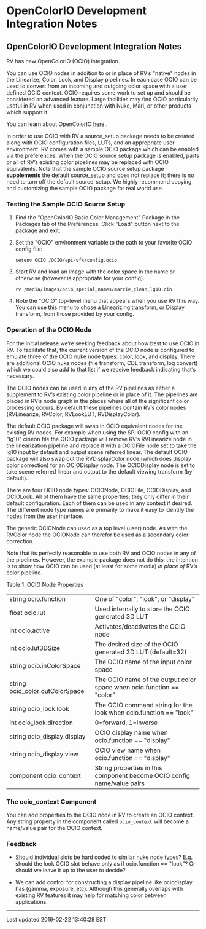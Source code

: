 # OpenColorIO Development Integration Notes

## OpenColorIO Development Integration Notes

RV has new OpenColorIO (OCIO) integration.

You can use OCIO nodes in addition to or in place of RV’s "native" nodes in the Linearize, Color, Look, and Display pipelines. In each case OCIO can be used to convert from an incoming and outgoing color space with a user defined OCIO context. OCIO requires some work to set up and should be considered an advanced feature. Large facilities may find OCIO particularily useful in RV when used in conjunction with Nuke, Mari, or other products which support it.

You can learn about OpenColorIO [here](http://opencolorio.org) .

In order to use OCIO with RV a source_setup package needs to be created along with OCIO configuration files, LUTs, and an appropriate user environment. RV comes with a sample OCIO package which can be enabled via the preferences. When the OCIO source setup package is enabled, parts or all of RV’s existing color pipelines may be replaced with OCIO equivalents. Note that the sample OCIO source setup package **supplements** the default source_setup and does not replace it; there is no need to turn off the default source_setup. We highly recommend copying and customizing the sample OCIO package for real world use.

### Testing the Sample OCIO Source Setup

1.  Find the "OpenColorIO Basic Color Management" Package in the Packages tab of the Preferences. Click "Load" button next to the package and exit.
    
2.  Set the "OCIO" environment variable to the path to your favorite OCIO config file:
    
    ```
    setenv OCIO /OCIO/spi-vfx/config.ocio 
    ```
    
3.  Start RV and load an image with the color space in the name or otherwise (however is appropriate for your config).
    
    ```
    rv /media/images/ocio_special_names/marcie_clean_lg10.cin 
    ```
    
4.  Note the "OCIO" top-level menu that appears when you use RV this way. You can use this menu to chose a Linearizing transform, or Display transform, from those provided by your config.
    

### Operation of the OCIO Node

For the initial release we’re seeking feedback about how best to use OCIO in RV. To facilitate that, the current version of the OCIO node is configured to emulate three of the OCIO nuke node types: color, look, and display. There are additional OCIO nuke nodes (file transform, CDL transform, log convert) which we could also add to that list if we receive feedback indicating that’s necessary.

The OCIO nodes can be used in any of the RV pipelines as either a supplement to RV’s existing color pipeline or in place of it. The pipelines are placed in RV’s node graph in the places where all of the significant color processing occurs. By default these pipelines contain RV’s color nodes (RVLinearize, RVColor, RVLookLUT, RVDisplayColor).

The default OCIO package will swap in OCIO equivalent nodes for the existing RV nodes. For example when using the SPI OCIO config with an "lg10" cineon file the OCIO package will remove RV’s RVLinearize node in the linearization pipeline and replace it with a OCIOFile node set to take the lg10 input by default and output scene referred linear. The default OCIO package will also swap out the RVDisplayColor node (which does display color correction) for an OCIODisplay node. The OCIODisplay node is set to take scene referred linear and output to the default viewing transform (by default).

There are four OCIO node types: OCIONode, OCIOFile, OCIODisplay, and OCIOLook. All of them have the same properties; they only differ in their default configuration. Each of them can be used in any context if desired. The different node type names are primarily to make it easy to identify the nodes from the user interface.

The generic OCIONode can used as a top level (user) node. As with the RVColor node the OCIONode can therefor be used as a secondary color correction.

Note that its perfectly reasonable to use both RV and OCIO nodes in any of the pipelines. However, the example package does not do this: the intention is to show how OCIO can be used (at least for some media) *in place of* RV’s color pipeline.

Table 1. OCIO Node Properties

|  |  |
| --- | --- |
| string ocio.function | One of "color", "look", or "display" |
| float ocio.lut | Used internally to store the OCIO generated 3D LUT |
| int ocio.active | Activates/deactivates the OCIO node |
| int ocio.lut3DSize | The desired size of the OCIO generated 3D LUT (default=32) |
| string ocio.inColorSpace | The OCIO name of the input color space |
| string ocio_color.outColorSpace | The OCIO name of the output color space when ocio.function == "color" |
| string ocio_look.look | The OCIO command string for the look when ocio.function == "look" |
| int ocio_look.direction | 0=forward, 1=inverse |
| string ocio_display.display | OCIO display name when ocio.function == "display" |
| string ocio_display.view | OCIO view name when ocio.function == "display" |
| component ocio_context | String properties in this component become OCIO config name/value pairs |

### The ocio_context Component

You can add properties to the OCIO node in RV to create an OCIO context. Any string property in the component called `ocio_context` will become a name/value pair for the OCIO context.

### Feedback

*   Should individual slots be hard coded to similar nuke node types? E.g. should the look OCIO slot behave only as if ocio.function == "look"? Or should we leave it up to the user to decide?
    
*   We can add control for constructing a display pipeline like ociodisplay has (gamma, exposure, etc). Although this generally overlaps with existing RV features it may help for matching color between applications.
    

* * *

Last updated 2019-02-22 13:40:28 EST
